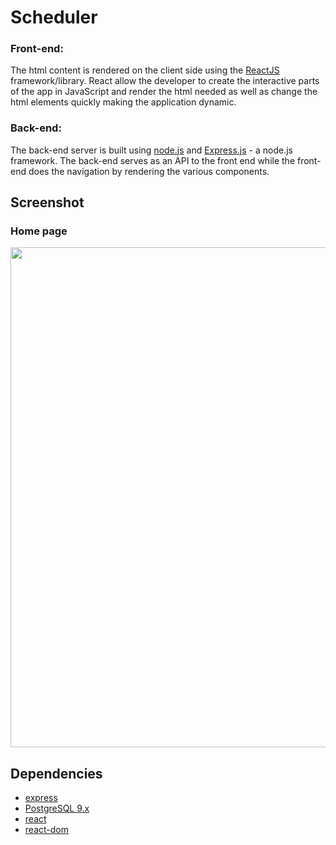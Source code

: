 # Scheduler



### Front-end:
The html content is rendered on the client side using the [ReactJS](https://reactjs.org/) framework/library. React allow the developer to create the interactive parts of the app in JavaScript and render the html needed as well as change the html elements quickly making the application dynamic.

### Back-end:
The back-end server is built using [node.js](https://nodejs.org) and [Express.js](https://expressjs.com/) - a node.js framework. The back-end serves as an API to the front end while the front-end does the navigation by rendering the various components.

## Screenshot

### Home page
<img src="./" width="800">

## Dependencies

- [express](https://www.npmjs.com/package/express) 
- [PostgreSQL 9.x](https://www.postgresql.org/) 
- [react](https://www.npmjs.com/package/react) 
- [react-dom](https://www.npmjs.com/package/react-dom) 

